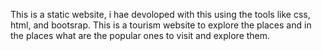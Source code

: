This is a static website, i hae devoloped with this using the tools like css, html, and bootsrap. This is a tourism website to explore the places and in the places what are the popular ones to visit and explore them.
